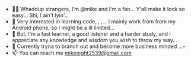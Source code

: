 - 👊🏽 Whaddup strangers, I’m @mike and I'm a fan... Y'all make it look so easy... Shi, I ain't lyin'..
- 👀 Very interested in learning code, , ,... I mainly work from from my Android phone, so I might be a lil limited...
- 💞️ But, I'm a fast learner, a good listener and a harder study, and I appreciate any knowledge and wisdom you wish to throw my way...
- 🌱 Currently tryna to branch out and become more business minded  ...-
- 📫 You can reach me mikenight2539@gmail.com

<!---
mikenight2539/mikenight2539 is a ✨ special ✨ repository because its `README.md` (this file) appears on your GitHub profile.
You can click the Preview link to take a look at your changes.
--->
